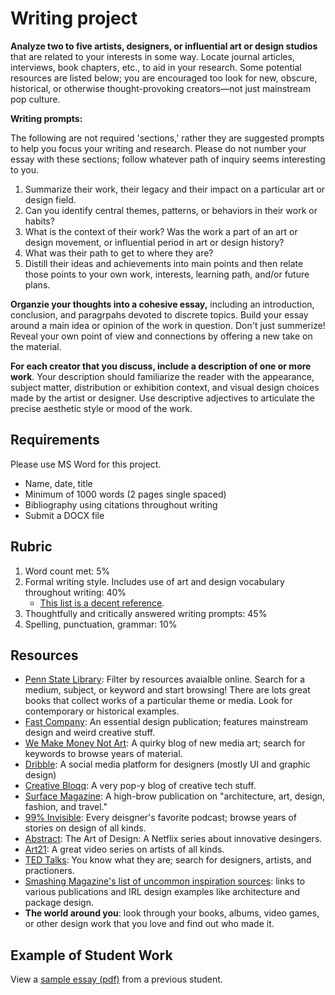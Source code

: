 # Writing project

**Analyze two to five artists, designers, or influential art or design studios** that are related to your interests in some way. Locate journal articles, interviews, book chapters, etc., to aid in your research. Some potential resources are listed below; you are encouraged too look for new, obscure, historical, or otherwise thought-provoking creators—not just mainstream pop culture.

**Writing prompts:**

The following are not required 'sections,' rather they are suggested prompts to help you focus your writing and research. Please do not number your essay with these sections; follow whatever path of inquiry seems interesting to you.

1. Summarize their work, their legacy and their impact on a particular art or design field.
2. Can you identify central themes, patterns, or behaviors in their work or habits?
3. What is the context of their work? Was the work a part of an art or design movement, or influential period in art or design history?
4. What was their path to get to where they are?  
5. Distill their ideas and achievements into main points and then relate those points to your own work, interests, learning path, and/or future plans.

**Organzie your thoughts into a cohesive essay,** including an introduction, conclusion, and paragrpahs devoted to discrete topics. Build your essay around a main idea or opinion of the work in question. Don't just summerize! Reveal your own point of view and connections by offering a new take on the material.

**For each creator that you discuss, include a description of one or more work**. Your description should familiarize the reader with the appearance, subject matter, distribution or exhibition context, and visual design choices made by the artist or designer. Use descriptive adjectives to articulate the precise aesthetic style or mood of the work.

## Requirements

Please use MS Word for this project.

* Name, date, title 
* Minimum of 1000 words \(2 pages single spaced\) 
* Bibliography using citations throughout writing
* Submit a DOCX file

## Rubric

1. Word count met: 5%
2. Formal writing style. Includes use of art and design vocabulary throughout writing: 40% 
   * [This list is a decent reference](http://learn.leighcotnoir.com/artspeak/art-vocabulary/).
3. Thoughtfully and critically answered writing prompts: 45%
4. Spelling, punctuation, grammar: 10%

## Resources

* [Penn State Library](https://libraries.psu.edu/): Filter by resources avaialble online. Search for a medium, subject, or keyword and start browsing! There are lots great books that collect works of a particular theme or media. Look for contemporary or historical examples. 
* [Fast Company](https://www.fastcompany.com/co-design): An essential design publication; features mainstream design and weird creative stuff. 
* [We Make Money Not Art](https://we-make-money-not-art.com/): A quirky blog of new media art; search for keywords to browse years of material.
* [Dribble](https://dribbble.com/): A social media platform for designers \(mostly UI and graphic design\)
* [Creative Bloqq](https://www.creativebloq.com/): A very pop-y blog of creative tech stuff.
* [Surface Magazine](https://www.surfacemag.com/): A high-brow publication on "architecture, art, design, fashion, and travel."
* [99% Invisible](https://99percentinvisible.org/): Every deisgner's favorite podcast; browse years of stories on design of all kinds. 
* [Abstract](https://www.netflix.com/title/80057883): The Art of Design: A Netflix series about innovative desingers. 
* [Art21](https://art21.org/): A great video series on artists of all kinds.
* [TED Talks](https://www.ted.com/talks): You know what they are; search for designers, artists, and practioners. 
* [Smashing Magazine's list of uncommon inspiration sources](https://www.smashingmagazine.com/2010/02/finding-inspiration-in-uncommon-sources-12-places-to-look/): links to various publications and IRL design examples like architecture and package design.
* **The world around you**: look through your books, albums, video games, or other design work that you love and find out who made it.

## Example of Student Work

View a [sample essay \(pdf\)](https://dmd-program.github.io/dmd-300-master/assets/sample-essay.pdf) from a previous student.

